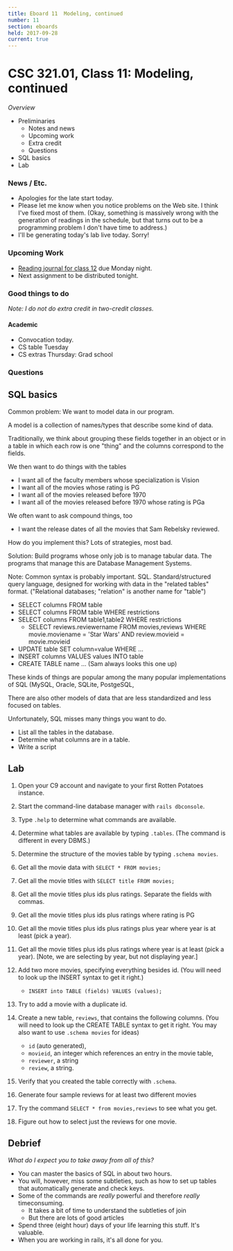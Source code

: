 ```yaml
---
title: Eboard 11  Modeling, continued
number: 11
section: eboards
held: 2017-09-28
current: true
---
```

CSC 321.01, Class 11:  Modeling, continued
==========================================

_Overview_

* Preliminaries
    * Notes and news
    * Upcoming work
    * Extra credit
    * Questions
* SQL basics
* Lab

### News / Etc.

* Apologies for the late start today.
* Please let me know when you notice problems on the Web site.  I think 
  I've fixed most of them.  (Okay, something is massively wrong with the
  generation of readings in the schedule, but that turns out to be a programming
  problem I don't have time to address.)
* I'll be generating today's lab live today.  Sorry!

### Upcoming Work

* [Reading journal for class 12](../readings/legacy) due Monday night.
* Next assignment to be distributed tonight.

### Good things to do

_Note: I do not do extra credit in two-credit classes._

#### Academic

* Convocation today.
* CS table Tuesday
* CS extras Thursday: Grad school

### Questions

SQL basics
----------

Common problem: We want to model data in our program.

A model is a collection of names/types that describe some kind of data.

Traditionally, we think about grouping these fields together in an object
or in a table in which each row is one "thing" and the columns correspond
to the fields.

We then want to do things with the tables

* I want all of the faculty members whose specialization is Vision
* I want all of the movies whose rating is PG
* I want all of the movies released before 1970
* I want all of the movies released before 1970 whose rating is PGa

We often want to ask compound things, too

* I want the release dates of all the movies that Sam Rebelsky
  reviewed.

How do you implement this?  Lots of strategies, most bad.

Solution: Build programs whose only job is to manage tabular data.
The programs that manage this are Database Management Systems.

Note: Common syntax is probably important.  SQL.  Standard/structured
query language, designed for working with data in the "related tables"
format.  ("Relational databases; "relation" is another name for "table")

* SELECT columns FROM table
* SELECT columns FROM table WHERE restrictions
* SELECT columns FROM table1,table2 WHERE restrictions
     * SELECT reviews.reviewername FROM movies,reviews WHERE
       movie.moviename = 'Star Wars' AND review.movieid = movie.movieid
* UPDATE table SET column=value WHERE ...
* INSERT columns VALUES values INTO table
* CREATE TABLE name ... (Sam always looks this one up)

These kinds of things are popular among the many popular implementations
of SQL (MySQL, Oracle, SQLite, PostgeSQL, 

There are also other models of data that are less standardized and less
focused on tables.

Unfortunately, SQL misses many things you want to do.

* List all the tables in the database.
* Determine what columns are in a table.
* Write a script

Lab
---

1. Open your C9 account and navigate to your first Rotten Potatoes instance.

2. Start the command-line database manager with `rails dbconsole`.

3. Type `.help` to determine what commands are available.

4. Determine what tables are available by typing `.tables`.  (The command
is different in every DBMS.)

5. Determine the structure of the movies table by typing `.schema movies`.

6. Get all the movie data with `SELECT * FROM movies;`

7. Get all the movie titles with `SELECT title FROM movies;`

8. Get all the movie titles plus ids plus ratings.  Separate the fields
with commas.

9. Get all the movie titles plus ids plus ratings where rating is PG

10. Get all the movie titles plus ids plus ratings plus year where year is at least (pick a year).

11. Get all the movie titles plus ids plus ratings where year is at least (pick a year).  [Note, we are selecting by year, but not displaying year.]

12. Add two more movies, specifying everything besides id. (You will need
to look up the INSERT syntax to get it right.)  
    * `INSERT into TABLE (fields) VALUES (values);`

13. Try to add a movie with a duplicate id.

14. Create a new table, `reviews`, that contains the following columns.
(You will need to look up the CREATE TABLE syntax to get it right.  You
may also want to use `.schema movies` for ideas)
    * `id` (auto generated), 
    * `movieid`, an integer which references an entry in the movie table, 
    * `reviewer`, a string 
    * `review`, a string. 

15. Verify that you created the table correctly with `.schema`.

16. Generate four sample reviews for at least two different movies

17. Try the command `SELECT * from movies,reviews` to see what you get.

18. Figure out how to select just the reviews for one movie.

Debrief
-------

_What do I expect you to take away from all of this?_

* You can master the basics of SQL in about two hours.
* You will, however, miss some subtleties, such as how to set up tables
  that automatically generate and check keys.
* Some of the commands are *really* powerful and therefore *really*
  timeconsuming.
    * It takes a bit of time to understand the subtleties of join
    * But there are lots of good articles
* Spend three (eight hour) days of your life learning this stuff.  It's
  valuable.
* When you are working in rails, it's all done for you.
